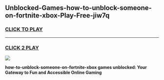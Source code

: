
## Unblocked-Games-how-to-unblock-someone-on-fortnite-xbox-Play-Free-jiw7q
<h3>
<a href="https://premium76.site?title=how-to-unblock-someone-on-fortnite-xbox&ref=23A">CLICK TO PLAY</a></h3>
<hr>

<h3>
<a href="https://premium76.site?title=how-to-unblock-someone-on-fortnite-xbox&ref=23A">CLICK 2 PLAY</a>
  
</h3>

<a href="https://premium76.site?title=how-to-unblock-someone-on-fortnite-xbox&ref=23A"><img src="https://clearcache.store/games.png"></a>


**how-to-unblock-someone-on-fortnite-xbox games unblocked: Your Gateway to Fun and Accessible Online Gaming**
